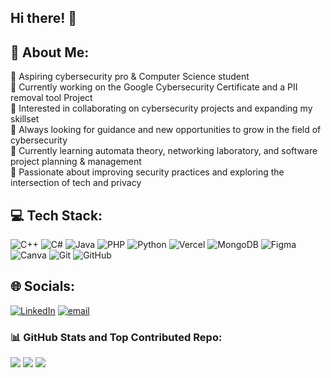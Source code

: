 ## Hi there! 👋

## 💫 About Me:
🔐 Aspiring cybersecurity pro & Computer Science student<br>
🔭 Currently working on the Google Cybersecurity Certificate and a PII removal tool Project<br>
👯 Interested in collaborating on cybersecurity projects and expanding my skillset<br>🤝 Always looking for guidance and new opportunities to grow in the field of cybersecurity<br>
🌱 Currently learning automata theory, networking laboratory, and software project planning & management<br>
💫 Passionate about improving security practices and exploring the intersection of tech and privacy

## 💻 Tech Stack:
![C++](https://img.shields.io/badge/c++-%2300599C.svg?style=plastic&logo=c%2B%2B&logoColor=white) ![C#](https://img.shields.io/badge/c%23-%23239120.svg?style=plastic&logo=csharp&logoColor=white) ![Java](https://img.shields.io/badge/java-%23ED8B00.svg?style=plastic&logo=openjdk&logoColor=white) ![PHP](https://img.shields.io/badge/php-%23777BB4.svg?style=plastic&logo=php&logoColor=white) ![Python](https://img.shields.io/badge/python-3670A0?style=plastic&logo=python&logoColor=ffdd54) ![Vercel](https://img.shields.io/badge/vercel-%23000000.svg?style=plastic&logo=vercel&logoColor=white) ![MongoDB](https://img.shields.io/badge/MongoDB-%234ea94b.svg?style=plastic&logo=mongodb&logoColor=white) ![Figma](https://img.shields.io/badge/figma-%23F24E1E.svg?style=plastic&logo=figma&logoColor=white) ![Canva](https://img.shields.io/badge/Canva-%2300C4CC.svg?style=plastic&logo=Canva&logoColor=white) ![Git](https://img.shields.io/badge/git-%23F05033.svg?style=plastic&logo=git&logoColor=white) ![GitHub](https://img.shields.io/badge/github-%23121011.svg?style=plastic&logo=github&logoColor=white)

## 🌐 Socials:
[![LinkedIn](https://img.shields.io/badge/LinkedIn-%230077B5.svg?logo=linkedin&logoColor=white)](https://linkedin.com/in/jemimah-reji) [![email](https://img.shields.io/badge/Email-D14836?logo=gmail&logoColor=white)](mailto:jemimahreji08@gmail.com) 

### 📊 GitHub Stats and Top Contributed Repo:
![](https://github-readme-stats.vercel.app/api?username=jemimah-reji&theme=vue-dark&hide_border=false&include_all_commits=false&count_private=true)
![](https://nirzak-streak-stats.vercel.app/?user=jemimah-reji&theme=vue-dark&hide_border=false)
![](https://github-readme-stats.vercel.app/api/top-langs/?username=jemimah-reji&theme=vue-dark&hide_border=false&include_all_commits=false&count_private=true&layout=compact)

<!-- Proudly created with GPRM ( https://gprm.itsvg.in ) -->

